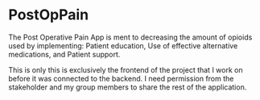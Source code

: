 # PostOpPain
The Post Operative Pain App is ment to decreasing the amount of opioids used by implementing: Patient education, Use of effective alternative medications, and Patient support.

This is only this is exclusively the frontend of the project that I work on before it was connected to the backend. I need permission from the stakeholder and my group members to share the rest of the application.
